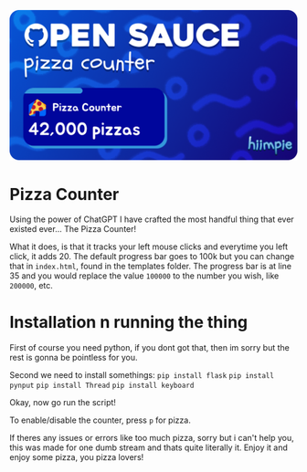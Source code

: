 <p align="center">
  <img src="pizza.png">
</p>

# Pizza Counter

Using the power of ChatGPT I have crafted the most handful thing that ever existed ever...
The Pizza Counter!

What it does, is that it tracks your left mouse clicks and everytime you left click, it adds 20.
The default progress bar goes to 100k but you can change that in `index.html`, found in the templates folder.
The progress bar is at line 35 and you would replace the value `100000` to the number you wish, like `200000`, etc.

# Installation n running the thing
First of course you need python, if you dont got that, then im sorry but the rest is gonna be pointless for you.

Second we need to install somethings:
`pip install flask`
`pip install pynput`
`pip install Thread`
`pip install keyboard`

Okay, now go run the script!

To enable/disable the counter, press `p` for pizza.

If theres any issues or errors like too much pizza, sorry but i can't help you, this was made for one dumb stream and thats quite literally it.
Enjoy it and enjoy some pizza, you pizza lovers!
